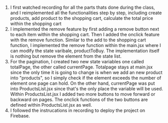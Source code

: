 1. I first watched recording for all the parts thats done during the class, and I reimplemented all the functionalities step by step, including create products, add product to the shopping cart, calculate the total price within the shopping cart
2. I implemented the remove feature by first adding a remove button next to each item within the shopping cart. Then I added the onclick feature with the remove function. Similar to the add to the shopping cart function, I implemented the remove function within the main.jsx where I can modify the state varibale, productToBuy. The implementation itself is nothing but remove the element from the state list.
3. For the pagination, I created two new state variables one called totalPage, the other called currentPage. Totalpage stays at main.jsx since the only time it is going to change is when we add an new product into "products", so I simply check if the element exceeds the number of element one page can hold. On the other hand, currentPage was put into ProductsList.jsx since that's the only place the variable will be used. Within ProductsList.jsx I added two more buttons to move forward or backward on pages. The onclick functions of the two buttons are defined within ProductsList.jsx as well. 
4. I followed the instrucations in recording to deploy the project on Firebase.
